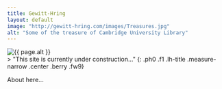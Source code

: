 ```yaml
---
title: Gewitt-Hring
layout: default
image: "http://gewitt-hring.com/images/Treasures.jpg"
alt: "Some of the treasure of Cambridge University Library"
---
```

<section class="mw5 mw7-ns center bg-light-gray pa3 ph5-ns">
<img src="{{ page.image }}" alt="{{ page.alt }}" class="w-100" />
</section>
> "This site is currently under construction..."
{: .ph0 .f1 .lh-title .measure-narrow .center .berry .fw9}

About here...
